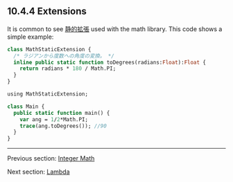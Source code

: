 ## 10.4.4 Extensions

It is common to see [静的拡張](lf-static-extension.md) used with the math library.  This code shows a simple example:  
```haxe
class MathStaticExtension {
  /* ラジアンから度数への角度の変換。 */
  inline public static function toDegrees(radians:Float):Float {
    return radians * 180 / Math.PI;
  }
}


```
```haxe
using MathStaticExtension;

class Main {
  public static function main() {
    var ang = 1/2*Math.PI;
    trace(ang.toDegrees()); //90
  }
}
```

---

Previous section: [Integer Math](std-math-integer-math.md)

Next section: [Lambda](std-Lambda.md)